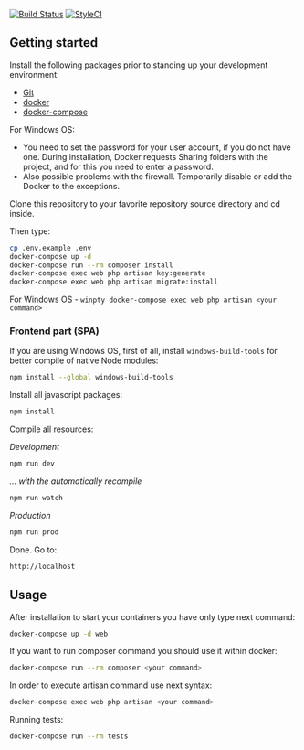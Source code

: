 [![Build Status](https://travis-ci.org/BinaryStudioAcademy/bsa-2017-bebeep.svg?branch=development)](https://travis-ci.org/BinaryStudioAcademy/bsa-2017-bebeep) [![StyleCI](https://styleci.io/repos/99309628/shield?branch=development)](https://styleci.io/repos/99309628)

## Getting started

Install the following packages prior to standing up your development environment:

- [Git](https://git-scm.com/)
- [docker](https://docs.docker.com/engine/installation/)
- [docker-compose](https://docs.docker.com/compose/install/)

For Windows OS:  

- You need to set the password for your user account, if you do not have one. During installation, Docker requests Sharing folders with the project, and for this you need to enter a password.  
- Also possible problems with the firewall. Temporarily disable or add the Docker to the exceptions.  

Clone this repository to your favorite repository source directory and cd inside.  

Then type:

``` bash
cp .env.example .env
docker-compose up -d
docker-compose run --rm composer install
docker-compose exec web php artisan key:generate
docker-compose exec web php artisan migrate:install
```

For Windows OS - `winpty docker-compose exec web php artisan <your command>`  

### Frontend part (SPA)

If you are using Windows OS, first of all, install `windows-build-tools` for better compile of native Node modules:  

``` bash
npm install --global windows-build-tools
```

Install all javascript packages:  

``` bash
npm install
```

Compile all resources:  

_Development_  
``` bash
npm run dev
```

_... with the automatically recompile_  
``` bash
npm run watch
```

_Production_  
``` bash
npm run prod
```

Done. Go to:

```bash
http://localhost
```

## Usage

After installation to start your containers you have only type next command:
``` bash
docker-compose up -d web
```

If you want to run composer command you should use it within docker:
``` bash
docker-compose run --rm composer <your command>
```

In order to execute artisan command use next syntax:
``` bash
docker-compose exec web php artisan <your command>
```

Running tests:

```bash
docker-compose run --rm tests
```
